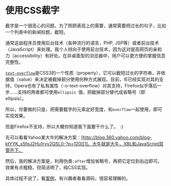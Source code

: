 # 使用CSS截字

截字是一个很恶心的问题。为了照顾表现上的需要，通常需要把过长的句子，比如一个列表中的新闻标题，截短。

通常这由程序员使用后台技术（各种流行的语言，PHP, JSP等）或者前台技术（JavaScript）来处理。我个人倾向于使用前台技术，因为这对提高网页的亲和力（accessibility）有好处。在非桌面型的浏览器中，用户可以更方便的掌握信息完整性。

[`text-overflow`][0]是CSS3的一个性质（property），它可以截短过长的字符串，并依据值（value）来决定被截掉部分使用何种方式展现。目前，IE已经实现对其的支持，Opera也有了私有属性（-o-text-overflow）对其支持，Firefox似乎落后一步……支持的两者都可使用`ellipsis `值，把截掉部分替代成省略号（即ellipsis）。

所以，你要做的只是，把需要截字的元素定好宽度，和`overflow`一起使用，即可实现效果。

但是Firefox不支持，所以大概你知道我下面要干什么了。　:)

先可以看看Yahoo某大牛的解决方案：[http://blog.360.yahoo.com/blog-ktYYK_s5fqJ2Hu1ryv2QSL0-?p=120][1]。大牛就是大牛，XBL和JavaScript双管齐下。

然后，我的解决方案是，利用伪类`:after`增加省略号，再把它定位到右边即可。效果有点粗糙，但简洁明了，纯CSS实现。

具体过程不说了，看[案例][2]，有兴趣者看看源码，很容易理解的。

[0]: http://www.w3.org/TR/2003/CR-css3-text-20030514/#text-overflow
[1]: http://blog.360.yahoo.com/blog-ktYYK_s5fqJ2Hu1ryv2QSL0-?p=120
[2]: http://realazy.com/lab/ellipsis/

